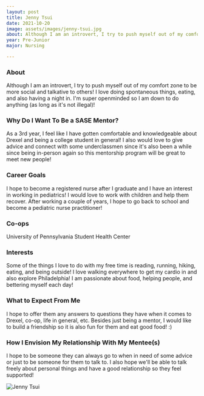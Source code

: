 ```yaml
---
layout: post
title: Jenny Tsui 
date: 2021-10-20
image: assets/images/jenny-tsui.jpg
about: Although I am an introvert, I try to push myself out of my comfort zone to be more social and talkative to others! I love doing spontaneous things, eating, and also having a night in. I'm super openminded so I am down to do anything (as long as it's not illegal)!
year: Pre-Junior
major: Nursing

---
```


### About

Although I am an introvert, I try to push myself out of my comfort zone to be more social and talkative to others! I love doing spontaneous things, eating, and also having a night in. I'm super openminded so I am down to do anything (as long as it's not illegal)!

### Why Do I Want To Be a SASE Mentor?

As a 3rd year, I feel like I have gotten comfortable and knowledgeable about Drexel and being a college student in general! I also would love to give advice and connect with some underclassmen since it's also been a while since being in-person again so this mentorship program will be great to meet new people! 

### Career Goals

I hope to become a registered nurse after I graduate and I have an interest in working in pediatrics! I would love to work with children and help them recover. After working a couple of years, I hope to go back to school and become a pediatric nurse practitioner!

### Co-ops

University of Pennsylvania Student Health Center

### Interests

Some of the things I love to do with my free time is reading, running, hiking, eating, and being outside! I love walking everywhere to get my cardio in and also explore Philadelphia! I am passionate about food, helping people, and bettering myself each day! 

### What to Expect From Me

I hope to offer them any answers to questions they have when it comes to Drexel, co-op, life in general, etc. Besides just being a mentor, I would like to build a friendship so it is also fun for them and eat good food! :)

### How I Envision My Relationship With My Mentee(s) 

I hope to be someone they can always go to when in need of some advice or just to be someone for them to talk to. I also hope we'll be able to talk freely about personal things and have a good relationship so they feel supported!

<div class="text-center my-5">
    <img src="{ https://sase-drexel.github.io/mentorship-2021/assets/images/jenny-tsui.jpg | absolute_url }" alt="Jenny Tsui" class="rounded post-img" />
</div>
